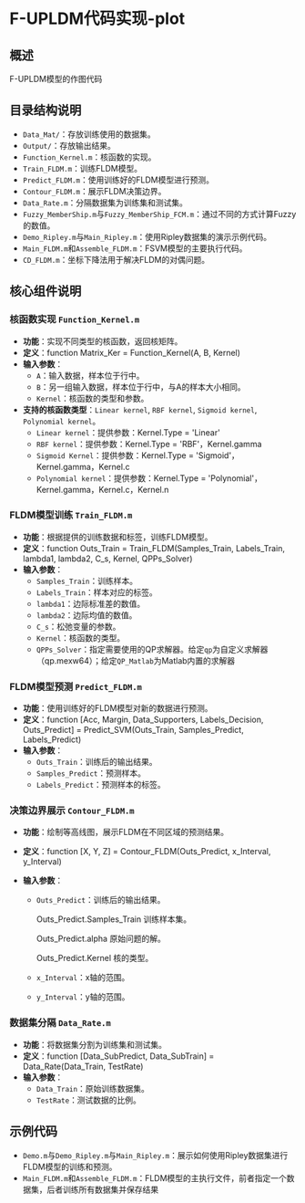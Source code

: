 # F-UPLDM代码实现-plot

## 概述
F-UPLDM模型的作图代码

## 目录结构说明

- `Data_Mat/`：存放训练使用的数据集。
- `Output/`：存放输出结果。
- `Function_Kernel.m`：核函数的实现。
- `Train_FLDM.m`：训练FLDM模型。
- `Predict_FLDM.m`：使用训练好的FLDM模型进行预测。
- `Contour_FLDM.m`：展示FLDM决策边界。
- `Data_Rate.m`：分隔数据集为训练集和测试集。
- `Fuzzy_MemberShip.m`与`Fuzzy_MemberShip_FCM.m`：通过不同的方式计算Fuzzy的数值。
- `Demo_Ripley.m`与`Main_Ripley.m`：使用Ripley数据集的演示示例代码。
- `Main_FLDM.m`和`Assemble_FLDM.m`：FSVM模型的主要执行代码。
- `CD_FLDM.m`：坐标下降法用于解决FLDM的对偶问题。

## 核心组件说明

### 核函数实现 `Function_Kernel.m`

- **功能**：实现不同类型的核函数，返回核矩阵。
- **定义**：function Matrix_Ker = Function_Kernel(A, B, Kernel)
- **输入参数**：
  - `A`：输入数据，样本位于行中。
  - `B`：另一组输入数据，样本位于行中，与A的样本大小相同。
  - `Kernel`：核函数的类型和参数。
- **支持的核函数类型**：`Linear kernel`, `RBF kernel`, `Sigmoid kernel`, `Polynomial kernel`。
  - `Linear kernel`：提供参数：Kernel.Type = 'Linear'
  - `RBF kernel`：提供参数：Kernel.Type = 'RBF'，Kernel.gamma
  - `Sigmoid Kernel`：提供参数：Kernel.Type = 'Sigmoid'，Kernel.gamma，Kernel.c
  - `Polynomial kernel`：提供参数：Kernel.Type = 'Polynomial'，Kernel.gamma，Kernel.c，Kernel.n

### FLDM模型训练 `Train_FLDM.m`

- **功能**：根据提供的训练数据和标签，训练FLDM模型。
- **定义**：function Outs_Train = Train_FLDM(Samples_Train, Labels_Train, lambda1, lambda2, C_s, Kernel, QPPs_Solver)
- **输入参数**：
  - `Samples_Train`：训练样本。
  - `Labels_Train`：样本对应的标签。
  - `lambda1`：边际标准差的数值。
  - `lambda2`：边际均值的数值。
  - `C_s`：松弛变量的参数。
  - `Kernel`：核函数的类型。
  - `QPPs_Solver`：指定需要使用的QP求解器。给定`qp`为自定义求解器（qp.mexw64）；给定`QP_Matlab`为Matlab内置的求解器

### FLDM模型预测 `Predict_FLDM.m`

- **功能**：使用训练好的FLDM模型对新的数据进行预测。
- **定义**：function [Acc, Margin, Data_Supporters, Labels_Decision, Outs_Predict] = Predict_SVM(Outs_Train, Samples_Predict, Labels_Predict)
- **输入参数**：
  - `Outs_Train`：训练后的输出结果。
  - `Samples_Predict`：预测样本。
  - `Labels_Predict`：预测样本的标签。

### 决策边界展示 `Contour_FLDM.m`

- **功能**：绘制等高线图，展示FLDM在不同区域的预测结果。

- **定义**：function [X, Y, Z] = Contour_FLDM(Outs_Predict, x_Interval, y_Interval)

- **输入参数**：
  - `Outs_Predict`：训练后的输出结果。
  
    Outs_Predict.Samples_Train    训练样本集。
  
    Outs_Predict.alpha    原始问题的解。
  
    Outs_Predict.Kernel    核的类型。
  
  - `x_Interval`：x轴的范围。
  
  - `y_Interval`：y轴的范围。

### 数据集分隔 `Data_Rate.m`

- **功能**：将数据集分割为训练集和测试集。
- **定义**：function [Data_SubPredict, Data_SubTrain] = Data_Rate(Data_Train, TestRate)
- **输入参数**：
  - `Data_Train`：原始训练数据集。
  - `TestRate`：测试数据的比例。
## 示例代码

- `Demo.m`与`Demo_Ripley.m`与`Main_Ripley.m`：展示如何使用Ripley数据集进行FLDM模型的训练和预测。
- `Main_FLDM.m`和`Assemble_FLDM.m`：FLDM模型的主执行文件，前者指定一个数据集，后者训练所有数据集并保存结果
